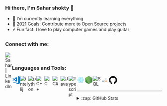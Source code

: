 ### Hi there, I'm Sahar shokty 👋

- 🌱 I’m currently learning everything
- 🥅 2021 Goals: Contribute more to Open Source projects
- ⚡ Fun fact: I love to play computer games and play guitar


### Connect with me:

[<img align="left" alt="Sahar | LinkedIn" width="22px" src="https://cdn.jsdelivr.net/npm/simple-icons@v3/icons/linkedin.svg" />][linkedin]
<br />

### Languages and Tools:

<img align="left" alt="Visual Studio Code" width="26px" src="https://raw.githubusercontent.com/github/explore/80688e429a7d4ef2fca1e82350fe8e3517d3494d/topics/visual-studio-code/visual-studio-code.png" />
<img align="left" alt="intellij" width="26px" src="https://pbs.twimg.com/profile_images/1206618215767584769/zl48EuhC_400x400.jpg" />
<img align="left" alt="python" width="26px" src="https://www.python.org/static/opengraph-icon-200x200.png" >
<img align="left" alt="C++" width="26px" src="https://upload.wikimedia.org/wikipedia/commons/thumb/1/18/ISO_C%2B%2B_Logo.svg/1024px-ISO_C%2B%2B_Logo.svg.png" >
<img align="left" alt="C" width="26px" src="https://icon-library.com/images/c-language-icon/c-language-icon-20.jpg" >
<img align="left" alt="C#" width="26px" src="https://upload.wikimedia.org/wikipedia/commons/thumb/0/0d/C_Sharp_wordmark.svg/1200px-C_Sharp_wordmark.svg.png" >
<img align="left" alt="Java" width="26px" src="https://upload.wikimedia.org/wikipedia/en/thumb/3/30/Java_programming_language_logo.svg/1200px-Java_programming_language_logo.svg.png" >
<img align="left" alt="Typescript" width="26px" src="https://miro.medium.com/max/300/1*RmhCkNR30Ecf6xox3GrOlw.png" >
<img align="left" alt="React" width="26px" src="https://raw.githubusercontent.com/github/explore/80688e429a7d4ef2fca1e82350fe8e3517d3494d/topics/react/react.png" />
<img align="left" alt="Node.js" width="26px" src="https://raw.githubusercontent.com/github/explore/80688e429a7d4ef2fca1e82350fe8e3517d3494d/topics/nodejs/nodejs.png" />
<img align="left" alt="SQL" width="26px" src="https://image.flaticon.com/icons/png/512/29/29165.png" />
<img align="left" alt="MySQL" width="26px" src="https://raw.githubusercontent.com/github/explore/80688e429a7d4ef2fca1e82350fe8e3517d3494d/topics/mysql/mysql.png" />
<img align="left" alt="GitHub" width="26px" src="https://raw.githubusercontent.com/github/explore/78df643247d429f6cc873026c0622819ad797942/topics/github/github.png" />
<br />
<br />

---

<details>
  <summary>:zap: GitHub Stats</summary>

  <img align="left" alt="shokty GitHub Stats" src="https://github-readme-stats.vercel.app/api?username=shokty&show_icons=true&theme=radical" />

</details>

[linkedin]: https://www.linkedin.com/in/sahar-shokty-6b6874188/
